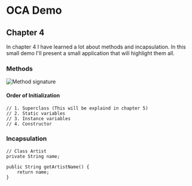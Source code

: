 # OCA Demo

## Chapter 4
In chapter 4 I have learned a lot about methods and incapsulation. In this small demo I'll present a small application that will highlight them all.

### Methods
![Method signature](http://i.imgur.com/jwtsifM.jpg)

#### Order of Initialization
```
// 1. Superclass (This will be explaind in chapter 5)
// 2. Static variables 
// 3. Instance variables
// 4. Constructor
```

### Incapsulation
```
// Class Artist
private String name;

public String getArtistName() {
    return name;
}
```
